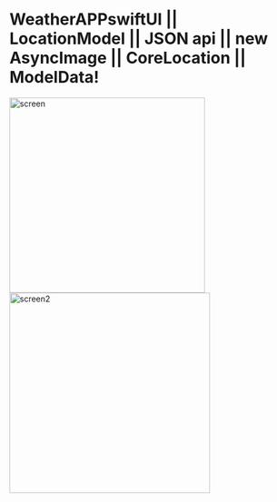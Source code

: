 # WeatherAPPswiftUI || LocationModel || JSON api || new AsyncImage || CoreLocation || ModelData!   
<img width="344" alt="screen" src="https://user-images.githubusercontent.com/103481753/176465383-98db6fa0-edfa-4ec3-853a-0c0a78545a20.png"><img width="353" alt="screen2" src="https://user-images.githubusercontent.com/103481753/176465413-315e1194-9acb-4816-906c-3d528c220403.png">
